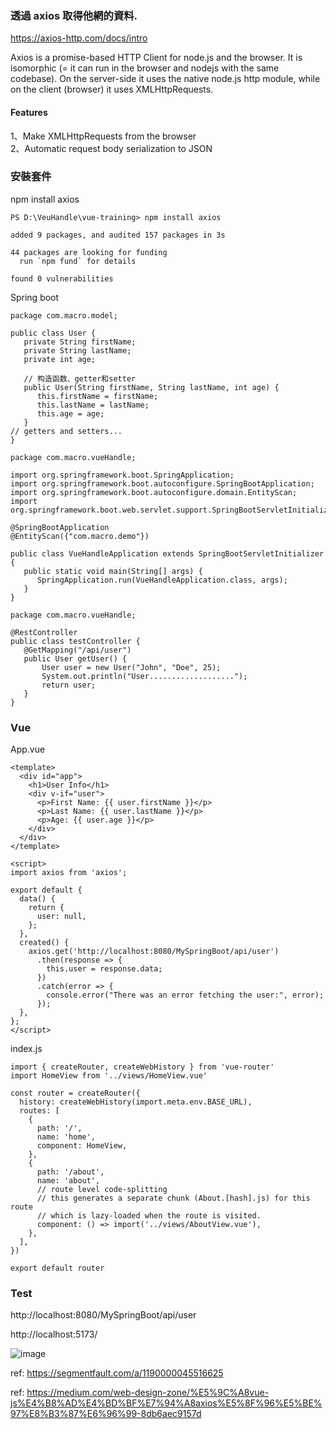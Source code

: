 ### 透過 axios 取得他網的資料.

https://axios-http.com/docs/intro

Axios is a promise-based HTTP Client for node.js and the browser. It is isomorphic (= it can run in the browser and nodejs with the same codebase). On the server-side it uses the native node.js http module, while on the client (browser) it uses XMLHttpRequests.

#### Features  
1、Make XMLHttpRequests from the browser  
2、Automatic request body serialization to JSON  

### 安裝套件

npm install axios  
```
PS D:\VeuHandle\vue-training> npm install axios

added 9 packages, and audited 157 packages in 3s

44 packages are looking for funding
  run `npm fund` for details

found 0 vulnerabilities
```

Spring boot

```
package com.macro.model;

public class User {
   private String firstName;
   private String lastName;
   private int age;

   // 构造函数、getter和setter
   public User(String firstName, String lastName, int age) {
      this.firstName = firstName;
      this.lastName = lastName;
      this.age = age;
   }
// getters and setters...
}
```

```
package com.macro.vueHandle;

import org.springframework.boot.SpringApplication;
import org.springframework.boot.autoconfigure.SpringBootApplication;
import org.springframework.boot.autoconfigure.domain.EntityScan;
import org.springframework.boot.web.servlet.support.SpringBootServletInitializer;

@SpringBootApplication
@EntityScan({"com.macro.demo"})

public class VueHandleApplication extends SpringBootServletInitializer {
   public static void main(String[] args) {
      SpringApplication.run(VueHandleApplication.class, args);
   }
}

```

```
package com.macro.vueHandle;

@RestController
public class testController {
   @GetMapping("/api/user")
   public User getUser() {
       User user = new User("John", "Doe", 25);
       System.out.println("User...................");
       return user;
   }
}
```
### Vue

App.vue
```
<template>
  <div id="app">
    <h1>User Info</h1>
    <div v-if="user">
      <p>First Name: {{ user.firstName }}</p>
      <p>Last Name: {{ user.lastName }}</p>
      <p>Age: {{ user.age }}</p>
    </div>
  </div>
</template>

<script>
import axios from 'axios';

export default {
  data() {
    return {
      user: null,
    };
  },
  created() {
    axios.get('http://localhost:8080/MySpringBoot/api/user')
      .then(response => {
        this.user = response.data;
      })
      .catch(error => {
        console.error("There was an error fetching the user:", error);
      });
  },
};
</script>
```

index.js
```
import { createRouter, createWebHistory } from 'vue-router'
import HomeView from '../views/HomeView.vue'

const router = createRouter({
  history: createWebHistory(import.meta.env.BASE_URL),
  routes: [
    {
      path: '/',
      name: 'home',
      component: HomeView,
    },
    {
      path: '/about',
      name: 'about',
      // route level code-splitting
      // this generates a separate chunk (About.[hash].js) for this route
      // which is lazy-loaded when the route is visited.
      component: () => import('../views/AboutView.vue'),
    },
  ],
})

export default router
```
### Test

http://localhost:8080/MySpringBoot/api/user

http://localhost:5173/

![image](https://github.com/user-attachments/assets/1f84d334-1a98-4339-b23a-41a26fda0cee)






ref: https://segmentfault.com/a/1190000045516625

ref: https://medium.com/web-design-zone/%E5%9C%A8vue-js%E4%B8%AD%E4%BD%BF%E7%94%A8axios%E5%8F%96%E5%BE%97%E8%B3%87%E6%96%99-8db6aec9157d
